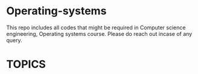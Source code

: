# Operating-systems

This repo includes all codes that might be required in Computer science engineering, Operating systems course. Please do reach out incase of any query.

# TOPICS
